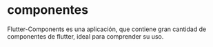 # componentes
Flutter-Components es una aplicación, que contiene gran cantidad de componentes de flutter, ideal para comprender su uso.
